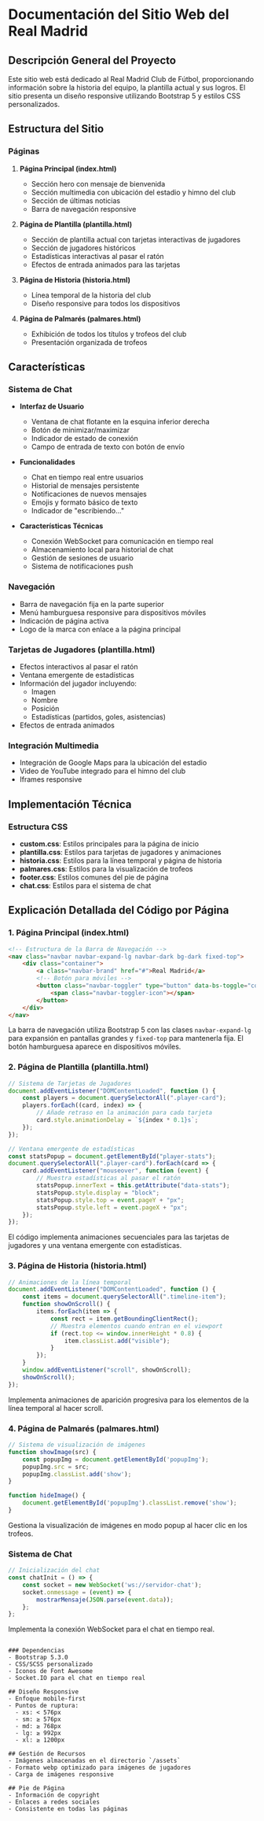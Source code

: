 # Documentación del Sitio Web del Real Madrid

## Descripción General del Proyecto
Este sitio web está dedicado al Real Madrid Club de Fútbol, proporcionando información sobre la historia del equipo, la plantilla actual y sus logros. El sitio presenta un diseño responsive utilizando Bootstrap 5 y estilos CSS personalizados.

## Estructura del Sitio

### Páginas
1. **Página Principal (index.html)**
   - Sección hero con mensaje de bienvenida
   - Sección multimedia con ubicación del estadio y himno del club
   - Sección de últimas noticias
   - Barra de navegación responsive

2. **Página de Plantilla (plantilla.html)**
   - Sección de plantilla actual con tarjetas interactivas de jugadores
   - Sección de jugadores históricos
   - Estadísticas interactivas al pasar el ratón
   - Efectos de entrada animados para las tarjetas

3. **Página de Historia (historia.html)**
   - Línea temporal de la historia del club
   - Diseño responsive para todos los dispositivos

4. **Página de Palmarés (palmares.html)**
   - Exhibición de todos los títulos y trofeos del club
   - Presentación organizada de trofeos

## Características

### Sistema de Chat
- **Interfaz de Usuario**
  - Ventana de chat flotante en la esquina inferior derecha
  - Botón de minimizar/maximizar
  - Indicador de estado de conexión
  - Campo de entrada de texto con botón de envío

- **Funcionalidades**
  - Chat en tiempo real entre usuarios
  - Historial de mensajes persistente
  - Notificaciones de nuevos mensajes
  - Emojis y formato básico de texto
  - Indicador de "escribiendo..."

- **Características Técnicas**
  - Conexión WebSocket para comunicación en tiempo real
  - Almacenamiento local para historial de chat
  - Gestión de sesiones de usuario
  - Sistema de notificaciones push

### Navegación
- Barra de navegación fija en la parte superior
- Menú hamburguesa responsive para dispositivos móviles
- Indicación de página activa
- Logo de la marca con enlace a la página principal

### Tarjetas de Jugadores (plantilla.html)
- Efectos interactivos al pasar el ratón
- Ventana emergente de estadísticas
- Información del jugador incluyendo:
  - Imagen
  - Nombre
  - Posición
  - Estadísticas (partidos, goles, asistencias)
- Efectos de entrada animados

### Integración Multimedia
- Integración de Google Maps para la ubicación del estadio
- Video de YouTube integrado para el himno del club
- Iframes responsive

## Implementación Técnica

### Estructura CSS
- **custom.css**: Estilos principales para la página de inicio
- **plantilla.css**: Estilos para tarjetas de jugadores y animaciones
- **historia.css**: Estilos para la línea temporal y página de historia
- **palmares.css**: Estilos para la visualización de trofeos
- **footer.css**: Estilos comunes del pie de página
- **chat.css**: Estilos para el sistema de chat

## Explicación Detallada del Código por Página

### 1. Página Principal (index.html)
```html
<!-- Estructura de la Barra de Navegación -->
<nav class="navbar navbar-expand-lg navbar-dark bg-dark fixed-top">
    <div class="container">
        <a class="navbar-brand" href="#">Real Madrid</a>
        <!-- Botón para móviles -->
        <button class="navbar-toggler" type="button" data-bs-toggle="collapse" data-bs-target="#navbarNav">
            <span class="navbar-toggler-icon"></span>
        </button>
    </div>
</nav>
```
La barra de navegación utiliza Bootstrap 5 con las clases `navbar-expand-lg` para expansión en pantallas grandes y `fixed-top` para mantenerla fija. El botón hamburguesa aparece en dispositivos móviles.

### 2. Página de Plantilla (plantilla.html)
```javascript
// Sistema de Tarjetas de Jugadores
document.addEventListener("DOMContentLoaded", function () {
    const players = document.querySelectorAll(".player-card");
    players.forEach((card, index) => {
        // Añade retraso en la animación para cada tarjeta
        card.style.animationDelay = `${index * 0.1}s`;
    });
});

// Ventana emergente de estadísticas
const statsPopup = document.getElementById("player-stats");
document.querySelectorAll(".player-card").forEach(card => {
    card.addEventListener("mouseover", function (event) {
        // Muestra estadísticas al pasar el ratón
        statsPopup.innerText = this.getAttribute("data-stats");
        statsPopup.style.display = "block";
        statsPopup.style.top = event.pageY + "px";
        statsPopup.style.left = event.pageX + "px";
    });
});
```
El código implementa animaciones secuenciales para las tarjetas de jugadores y una ventana emergente con estadísticas.

### 3. Página de Historia (historia.html)
```javascript
// Animaciones de la línea temporal
document.addEventListener("DOMContentLoaded", function () {
    const items = document.querySelectorAll(".timeline-item");
    function showOnScroll() {
        items.forEach(item => {
            const rect = item.getBoundingClientRect();
            // Muestra elementos cuando entran en el viewport
            if (rect.top <= window.innerHeight * 0.8) {
                item.classList.add("visible");
            }
        });
    }
    window.addEventListener("scroll", showOnScroll);
    showOnScroll();
});
```
Implementa animaciones de aparición progresiva para los elementos de la línea temporal al hacer scroll.

### 4. Página de Palmarés (palmares.html)
```javascript
// Sistema de visualización de imágenes
function showImage(src) {
    const popupImg = document.getElementById('popupImg');
    popupImg.src = src;
    popupImg.classList.add('show');
}

function hideImage() {
    document.getElementById('popupImg').classList.remove('show');
}
```
Gestiona la visualización de imágenes en modo popup al hacer clic en los trofeos.

### Sistema de Chat
```javascript
// Inicialización del chat
const chatInit = () => {
    const socket = new WebSocket('ws://servidor-chat');
    socket.onmessage = (event) => {
        mostrarMensaje(JSON.parse(event.data));
    };
};
```
Implementa la conexión WebSocket para el chat en tiempo real.
```

### Dependencias
- Bootstrap 5.3.0
- CSS/SCSS personalizado
- Iconos de Font Awesome
- Socket.IO para el chat en tiempo real

## Diseño Responsive
- Enfoque mobile-first
- Puntos de ruptura:
  - xs: < 576px
  - sm: ≥ 576px
  - md: ≥ 768px
  - lg: ≥ 992px
  - xl: ≥ 1200px

## Gestión de Recursos
- Imágenes almacenadas en el directorio `/assets`
- Formato webp optimizado para imágenes de jugadores
- Carga de imágenes responsive

## Pie de Página
- Información de copyright
- Enlaces a redes sociales
- Consistente en todas las páginas


